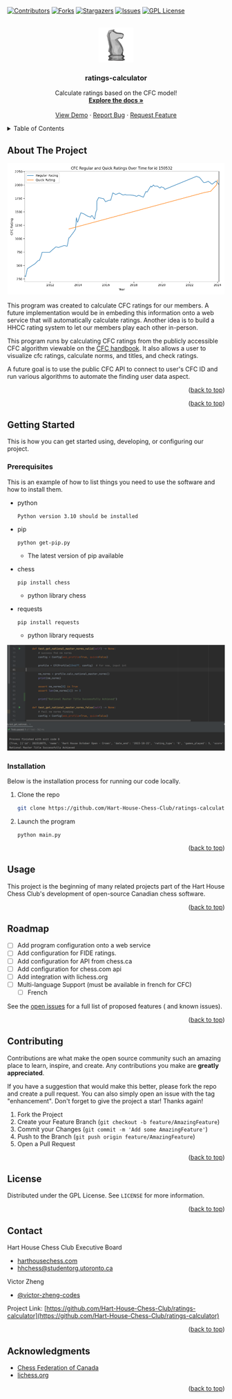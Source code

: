 <!-- Improved compatibility of back to top link: See: https://github.com/Hart-House-Chess-Club/ratings-calculator/pull/73 -->
<a name="readme-top"></a>
<!--
*** Thanks for checking out the ratings-calculator. If you have a suggestion
*** that would make this better, please fork the repo and create a pull request
*** or simply open an issue with the tag "enhancement".
*** Don't forget to give the project a star!
*** Thanks again! Now go create something AMAZING! :D
-->



<!-- PROJECT SHIELDS -->
<!--
*** I'm using markdown "reference style" links for readability.
*** Reference links are enclosed in brackets [ ] instead of parentheses ( ).
*** See the bottom of this document for the declaration of the reference variables
*** for contributors-url, forks-url, etc. This is an optional, concise syntax you may use.
*** https://www.markdownguide.org/basic-syntax/#reference-style-links
-->
[![Contributors][contributors-shield]][contributors-url]
[![Forks][forks-shield]][forks-url]
[![Stargazers][stars-shield]][stars-url]
[![Issues][issues-shield]][issues-url]
[![GPL License][license-shield]][license-url]

<!-- PROJECT LOGO -->
<br />
<div align="center">
  <a href="https://github.com/Hart-House-Chess-Club/ratings-calculator">
    <img src="src/ratings_calculator/assets/chess_svg.svg" alt="Logo" width="80" height="80">
  </a>

<h3 align="center">ratings-calculator</h3>

  <p align="center">
    Calculate ratings based on the CFC model!
    <br />
    <a href="https://github.com/Hart-House-Chess-Club/ratings-calculator"><strong>Explore the docs »</strong></a>
    <br />
    <br />
    <a href="https://github.com/Hart-House-Chess-Club/ratings-calculator">View Demo</a>
    ·
    <a href="https://github.com/Hart-House-Chess-Club/ratings-calculator/issues">Report Bug</a>
    ·
    <a href="https://github.com/Hart-House-Chess-Club/ratings-calculator/issues">Request Feature</a>
  </p>
</div>



<!-- TABLE OF CONTENTS -->
<details>
  <summary>Table of Contents</summary>
  <ol>
    <li>
      <a href="#about-the-project">About The Project</a>
      <ul>
        <li><a href="#built-with">Built With</a></li>
      </ul>
    </li>
    <li>
      <a href="#getting-started">Getting Started</a>
      <ul>
        <li><a href="#prerequisites">Prerequisites</a></li>
        <li><a href="#installation">Installation</a></li>
      </ul>
    </li>
    <li><a href="#usage">Usage</a></li>
    <li><a href="#roadmap">Roadmap</a></li>
    <li><a href="#contributing">Contributing</a></li>
    <li><a href="#license">License</a></li>
    <li><a href="#contact">Contact</a></li>
    <li><a href="#acknowledgments">Acknowledgments</a></li>
  </ol>
</details>



<!-- ABOUT THE PROJECT -->

## About The Project

![Rating Calculator[ratings-calculator]](src/ratings_calculator/assets/CFC_ratings_over_time.png)


This program was created to calculate CFC ratings for our members. A future implementation would be in embeding this
information onto a web service that will automatically calculate ratings. Another idea is to build a HHCC rating system
to let our members play each other in-person.

This program runs by calculating CFC ratings from the publicly accessible CFC algorithm viewable on
the [CFC handbook](https://github.com/Hart-House-Chess-Club/ratings-calculator/blob/main/docs/cfc_handbook.pdf). It also allows a user to visualize cfc ratings, calculate norms, and titles, and check ratings. 

A future goal is to use the public CFC API to connect to user's CFC ID and run various algorithms to automate the
finding user data aspect.

<p align="right">(<a href="#readme-top">back to top</a>)</p>
<p align="right">(<a href="#readme-top">back to top</a>)</p>


<!-- GETTING STARTED -->

## Getting Started

This is how you can get started using, developing, or configuring our project.

### Prerequisites

This is an example of how to list things you need to use the software and how to install them.

* python
  ```
  Python version 3.10 should be installed
  ```

* pip
  ```
  python get-pip.py
  ```
  - The latest version of pip available

* chess
  ```sh
  pip install chess
  ```
  - python library chess

* requests
  ```
  pip install requests
  ```
  - python library requests

![Rating Calculator[ratings-calculator]](src/ratings_calculator/assets/console_app_sample.png)


### Installation

Below is the installation process for running our code locally. 

1. Clone the repo
   ```sh
   git clone https://github.com/Hart-House-Chess-Club/ratings-calculator.git
   ```
2. Launch the program 
   ```
   python main.py
   ```

<p align="right">(<a href="#readme-top">back to top</a>)</p>


<!-- USAGE EXAMPLES -->

## Usage

This project is the beginning of many related projects part of the Hart House Chess Club's development of open-source Canadian chess software.


<p align="right">(<a href="#readme-top">back to top</a>)</p>



<!-- ROADMAP -->

## Roadmap

- [ ] Add program configuration onto a web service
- [ ] Add configuration for FIDE ratings. 
- [ ] Add configuration for API from chess.ca 
- [ ] Add configuration for chess.com api
- [ ] Add integration with lichess.org
- [ ] Multi-language Support (must be available in french for CFC)
    - [ ] French

See the [open issues](https://github.com/Hart-House-Chess-Club/ratings-calculator/issues) for a full list of proposed features (
and known issues).

<p align="right">(<a href="#readme-top">back to top</a>)</p>


<!-- CONTRIBUTING -->

## Contributing

Contributions are what make the open source community such an amazing place to learn, inspire, and create. Any
contributions you make are **greatly appreciated**.

If you have a suggestion that would make this better, please fork the repo and create a pull request. You can also
simply open an issue with the tag "enhancement". Don't forget to give the project a star! Thanks again!

1. Fork the Project
2. Create your Feature Branch (`git checkout -b feature/AmazingFeature`)
3. Commit your Changes (`git commit -m 'Add some AmazingFeature'`)
4. Push to the Branch (`git push origin feature/AmazingFeature`)
5. Open a Pull Request

<p align="right">(<a href="#readme-top">back to top</a>)</p>



<!-- LICENSE -->

## License

Distributed under the GPL License. See `LICENSE` for more information.

<p align="right">(<a href="#readme-top">back to top</a>)</p>


<!-- CONTACT -->

## Contact

Hart House Chess Club Executive Board
- [harthousechess.com](https://harthousechess.com) 
- [hhchess@studentorg.utoronto.ca](mailto:hhchess@studentorg.utoronto.ca)

Victor Zheng 
- [@victor-zheng-codes](https://github.com/victor-zheng-codes)

Project Link: [https://github.com/Hart-House-Chess-Club/ratings-calculator](https://github.com/Hart-House-Chess-Club/ratings-calculator)

<p align="right">(<a href="#readme-top">back to top</a>)</p>


<!-- ACKNOWLEDGMENTS -->

## Acknowledgments

* [Chess Federation of Canada](https://chess.ca)
* [lichess.org](https://lichess.org)

<p align="right">(<a href="#readme-top">back to top</a>)</p>



<!-- MARKDOWN LINKS & IMAGES -->
<!-- https://www.markdownguide.org/basic-syntax/#reference-style-links -->

[contributors-shield]: https://img.shields.io/github/contributors/Hart-House-Chess-Club/ratings-calculator.svg?style=for-the-badge

[contributors-url]: https://github.com/Hart-House-Chess-Club/ratings-calculator/graphs/contributors

[forks-shield]: https://img.shields.io/github/forks/Hart-House-Chess-Club/ratings-calculator.svg?style=for-the-badge

[forks-url]: https://github.com/Hart-House-Chess-Club/ratings-calculator/network/members

[stars-shield]: https://img.shields.io/github/stars/Hart-House-Chess-Club/ratings-calculator.svg?style=for-the-badge

[stars-url]: https://github.com/Hart-House-Chess-Club/ratings-calculator/stargazers

[issues-shield]: https://img.shields.io/github/issues/Hart-House-Chess-Club/ratings-calculator.svg?style=for-the-badge

[issues-url]: https://github.com/Hart-House-Chess-Club/ratings-calculator/issues

[license-shield]: https://img.shields.io/github/license/Hart-House-Chess-Club/ratings-calculator.svg?style=for-the-badge

[license-url]: https://github.com/Hart-House-Chess-Club/ratings-calculator/blob/master/LICENSE

[linkedin-shield]: https://img.shields.io/badge/-LinkedIn-black.svg?style=for-the-badge&logo=linkedin&colorB=555

[linkedin-url]: https://www.linkedin.com/company/Hart-House-Chess-Club/

[product-screenshot]: images/screenshot.png

